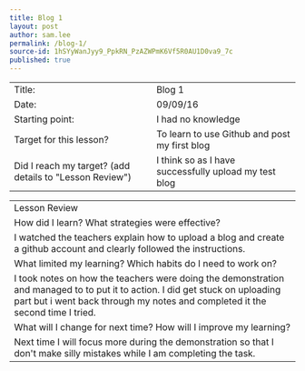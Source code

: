 ```yaml
---
title: Blog 1
layout: post
author: sam.lee
permalink: /blog-1/
source-id: 1hSYyWanJyy9_PpkRN_PzAZWPmK6Vf5R0AU1D0va9_7c
published: true
---
```

<table>
  <tr>
    <td>Title:</td>
    <td>Blog 1</td>
  </tr>
  <tr>
    <td>Date:</td>
    <td>09/09/16</td>
  </tr>
  <tr>
    <td>Starting point:</td>
    <td>I had no knowledge</td>
  </tr>
  <tr>
    <td>Target for this lesson?</td>
    <td>To learn to use Github and post my first blog</td>
  </tr>
  <tr>
    <td>Did I reach my target? 
(add details to "Lesson Review")</td>
    <td>I think so as I have successfully upload my test blog</td>
  </tr>
</table>


<table>
  <tr>
    <td>Lesson Review</td>
  </tr>
  <tr>
    <td>How did I learn? What strategies were effective? </td>
  </tr>
  <tr>
    <td>I watched the teachers explain how to upload a blog and create a github account and clearly followed the instructions.</td>
  </tr>
  <tr>
    <td>What limited my learning? Which habits do I need to work on? </td>
  </tr>
  <tr>
    <td>I took notes on how the teachers were doing the demonstration and managed to to put it to action. I did get stuck on uploading part but i went back through my notes and completed it the second time I tried.</td>
  </tr>
  <tr>
    <td>What will I change for next time? How will I improve my learning?</td>
  </tr>
  <tr>
    <td>Next time I will focus more during the demonstration so that I don't make silly mistakes while I am completing the task.</td>
  </tr>
</table>


